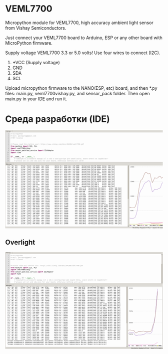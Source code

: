 # VEML7700
Micropython module for VEML7700, high accuracy ambient light sensor from Vishay Semiconductors.

Just connect your VEML7700 board to Arduino, ESP or any other board with MicroPython firmware.

Supply voltage VEML7700 3.3 or 5.0 volts! Use four wires to connect (I2C).
1. +VCC (Supply voltage)
2. GND
3. SDA
4. SCL

Upload micropython firmware to the NANO(ESP, etc) board, and then *.py files: main.py, veml7700vishay.py,
and sensor_pack folder. 
Then open main.py in your IDE and run it.

# Среда разработки (IDE)
![alt text](https://github.com/octaprog7/veml7700/blob/master/pics/ide_7700_ok.png)
## Overlight
![alt text](https://github.com/octaprog7/veml7700/blob/master/pics/ide_7700_overload.png)